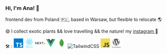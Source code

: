 ### Hi, I'm Ana! 👋

frontend dev from Poland 🇵🇱, based in Warsaw, but flexible to relocate  🌎

  😄 I collect exotic plants && love travelling && the nature! my <a href="https://www.instagram.com/aniaje/"> instagram </a> 🍒

🛠️ :
<span>
<img style="width: 30px" src="https://github.com/devicons/devicon/blob/master/icons/typescript/typescript-original.svg" alt="TypeScript">
<img style="width: 30px" src="https://github.com/devicons/devicon/blob/master/icons/react/react-original-wordmark.svg" alt="React">
<img style="width: 30px" src="https://github.com/devicons/devicon/blob/master/icons/nextjs/nextjs-original-wordmark.svg" alt="Next.js">
<img style="width: 30px" src="https://github.com/devicons/devicon/blob/master/icons/vuejs/vuejs-original.svg" alt="Vue.js">
<img style="width: 30px" src="https://github.com/devicons/devicon/blob/master/icons/mongodb/mongodb-original.svg" alt="MongoDB">
<img style="width: 30px" src="https://github.com/devicons/devicon/blob/master/icons/tailwindcss/tailwindcss.svg" alt="TailwindCSS">
<img style="width: 30px" src="https://github.com/devicons/devicon/blob/master/icons/javascript/javascript-original.svg" alt="JavaScript">
<img style="width: 30px" src="https://github.com/devicons/devicon/blob/master/icons/wordpress/wordpress-original.svg" alt="WordPress">
</span>


 



